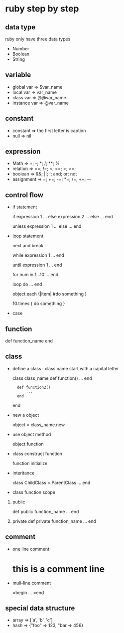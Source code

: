 ruby step by step
==============================
data type
-------------------------

ruby only have three data types

- Number
- Boolean
- String

variable
-------------------------

- global var    =>  $var_name
- local var     =>   var_name
- class var     =>  @@var_name
- instance var  =>  @var_name

constant
-------------------------

- constant  => the first letter is caption
- null      => nil

expression
-------------------------

- Math       =>  +; -; *; /; **; %
- relation   => ==; !=; <; <=; >; >=;
- boolean    => &&; ||; !; and; or; not
- assignment => =; +=; -=; *=; /=; ++; --

control flow
-------------------------

- if statement

	if expression 1
        ...
    else expression 2
        ...
    else
        ...
    end

    unless expression 1
        ...
    else
        ...
    end

- loop statement 

    next and break

	while expression 1
        ...
    end

    until expression 1
        ...
    end

    for num in 1...10 
        ...
    end

    loop do
        ...
    end

	object.each {|item| #do something }

    10.times { do something }

- case

function
-------------------------

def function_name
end

class
-------------------------

- define a class : class name start with a capital letter

	class class_name
		def function()
			...
		end
		
		def function2()
			...
		end
	end

- new a object

   object = class_name.new

- use object method

   object.function

- class construct function 
 
    function initialize

- interitance

	class ChildClass < ParentClass
	   ...
	end

- class function scope

1. public

	def public function_name
        ...
    end

2. private
	def private function_name
        ...
    end

comment
-------------------------

- one line comment 

   # this is a comment line

- muli-line comment

   =begin
      ...
   =end

special data structure
-------------------------
- array  => ['a', 'b', 'c']
- hash   => {"foo" => 123, "bar => 456}
